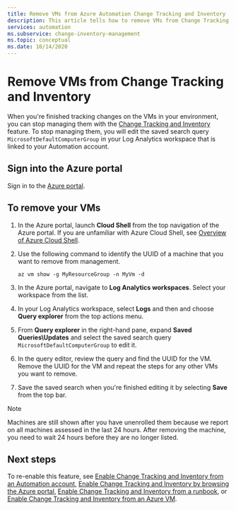 ```yaml
---
title: Remove VMs from Azure Automation Change Tracking and Inventory
description: This article tells how to remove VMs from Change Tracking and Inventory.
services: automation
ms.subservice: change-inventory-management
ms.topic: conceptual
ms.date: 10/14/2020
---
```


# Remove VMs from Change Tracking and Inventory

When you're finished tracking changes on the VMs in your environment, you can stop managing them with the [Change Tracking and Inventory](overview.md) feature. To stop managing them, you will edit the saved search query `MicrosoftDefaultComputerGroup` in your Log Analytics workspace that is linked to your Automation account.

## Sign into the Azure portal

Sign in to the [Azure portal](https://portal.azure.com).

## To remove your VMs

1. In the Azure portal, launch **Cloud Shell** from the top navigation of the Azure portal. If you are unfamiliar with Azure Cloud Shell, see [Overview of Azure Cloud Shell](/azure/cloud-shell/overview).

2. Use the following command to identify the UUID of a machine that you want to remove from management.

    ```azurecli
    az vm show -g MyResourceGroup -n MyVm -d
    ```

3. In the Azure portal, navigate to **Log Analytics workspaces**. Select your workspace from the list.

4. In your Log Analytics workspace, select **Logs** and then and choose **Query explorer** from the top actions menu.

5. From **Query explorer** in the right-hand pane, expand **Saved Queries\Updates** and select the saved search query `MicrosoftDefaultComputerGroup` to edit it.

6. In the query editor, review the query and find the UUID for the VM. Remove the UUID for the VM and repeat the steps for any other VMs you want to remove.

7. Save the saved search when you're finished editing it by selecting **Save** from the top bar.

>[!NOTE]
>Machines are still shown after you have unenrolled them because we report on all machines assessed in the last 24 hours. After removing the machine, you need to wait 24 hours before they are no longer listed.

## Next steps

To re-enable this feature, see [Enable Change Tracking and Inventory from an Automation account](enable-from-automation-account.md), [Enable Change Tracking and Inventory by browsing the Azure portal](enable-from-portal.md), [Enable Change Tracking and Inventory from a runbook](enable-from-runbook.md), or [Enable Change Tracking and Inventory from an Azure VM](enable-from-vm.md).